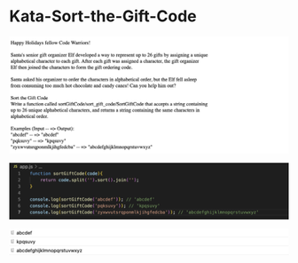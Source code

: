# Kata-Sort-the-Gift-Code

![screen image](pic.png)

![code image](code.png)

![console image](con.png)